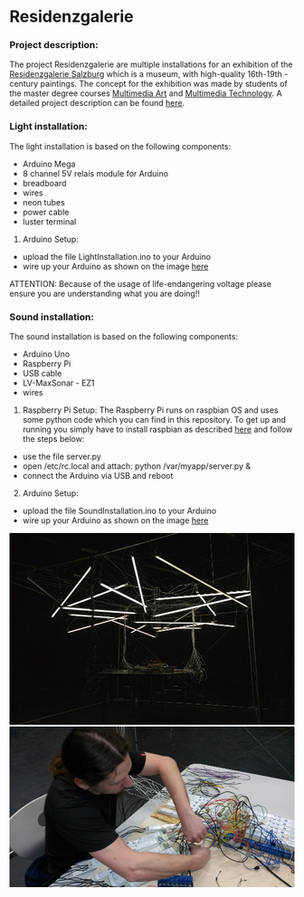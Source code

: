 Residenzgalerie
===============


### Project description:
The project Residenzgalerie are multiple installations for an exhibition of the <a href="http://www.residenzgalerie.at">Residenzgalerie Salzburg</a> which is a museum, with high-quality 16th-19th - century paintings. The concept for the exhibition was made by students of the master degree courses <a href="http://www.fh-salzburg.ac.at/disziplinen/medien-design-kunst/bachelor-multimediaart/beschreibung/beschreibung/">Multimedia Art</a> and <a href="http://www.fh-salzburg.ac.at/disziplinen/medien-design-kunst/bachelor-multimediatechnology/beschreibung/beschreibung/">Multimedia Technology</a>. A detailed project description can be found <a href="https://www.facebook.com/pages/ANTON/1422894151264133">here</a>.


### Light installation:
The light installation is based on the following components:
* Arduino Mega
* 8 channel 5V relais module for Arduino
* breadboard
* wires
* neon tubes
* power cable
* luster terminal


1. Arduino Setup:
* upload the file LightInstallation.ino to your Arduino
* wire up your Arduino as shown on the image <a href="">here</a>

ATTENTION: Because of the usage of life-endangering voltage please ensure you are understanding what you are doing!!



### Sound installation:
The sound installation is based on the following components:
* Arduino Uno
* Raspberry Pi
* USB cable
* LV-MaxSonar - EZ1
* wires

1. Raspberry Pi Setup:
The Raspberry Pi runs on raspbian OS and uses some python code which you can find in this repository.
To get up and running you simply have to install raspbian as described <a href="http://www.raspberrypi.org/documentation/installation/installing-images/README.md">here</a> and follow the steps below:

* use the file server.py
* open /etc/rc.local and attach: python /var/myapp/server.py &
* connect the Arduino via USB and reboot 

2. Arduino Setup:
* upload the file SoundInstallation.ino to your Arduino
* wire up your Arduino as shown on the image <a href="">here</a>



<img width="980" src="light_installation1.jpg">
<img width="980" src="light_installation2.jpg">
